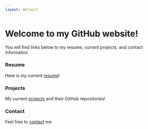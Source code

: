 ```yaml
---
layout: default
---
```


# Welcome to my GitHub website!
You will find links below to my resume, current projects, and contact information


### Resume
Here is my current [resume](./directorys/resume/base.md)!


### Projects
My current [projects](./directorys/projects/base.md) and their GitHub repositories!

### Contact
Feel free to [contact](./directorys/contacts/base.md) me
